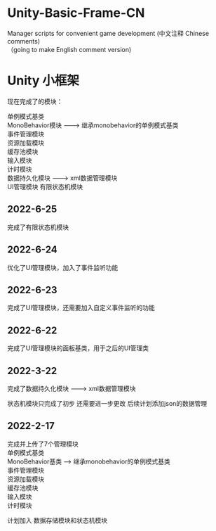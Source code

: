 # Unity-Basic-Frame-CN
Manager scripts for convenient game development (中文注释 Chinese comments)  
（going to make English comment version)  

# Unity 小框架
现在完成了的模块：    
  
单例模式基类  
MonoBehavior模块 ---> 继承monobehavior的单例模式基类  
事件管理模块  
资源加载模块  
缓存池模块  
输入模块  
计时模块  
数据持久化模块 ---> xml数据管理模块  
UI管理模块
有限状态机模块



2022-6-25
---------
完成了有限状态机模块

2022-6-24
---------
优化了UI管理模块，加入了事件监听功能

2022-6-23
---------
完成了UI管理模块，还需要加入自定义事件监听的功能

2022-6-22
---------
完成了UI管理模块的面板基类，用于之后的UI管理类


2022-3-22
---------
完成了数据持久化模块 ---> xml数据管理模块

状态机模块只完成了初步 还需要进一步更改
后续计划添加json的数据管理


2022-2-17  
----------
完成并上传了7个管理模块  
单例模式基类  
MonoBehavior基类 --> 继承monobehavior的单例模式基类  
事件管理模块  
资源加载模块  
缓存池模块  
输入模块  
计时模块  

计划加入 数据存储模块和状态机模块  



